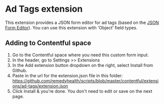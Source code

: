 # Ad Tags extension

This extension provides a JSON form editor for ad tags (based on the [JSON Form Editor](https://github.com/contentful/extensions/tree/master/samples/json-form-editor)). You can use this extension with 'Object' field types.

## Adding to Contentful space
1. Go to the Contentful space where you need this custom form input.
2. In the header, go to Settings >> Extensions
3. In the Add extension button dropdown on the right, select Install from Github.
4. Paste in the url for the extension.json file in this folder: https://github.com/remedyhealth/scripts/blob/master/contentful/extensions/ad-tags/extension.json
5. Click Install & you're done. You don't need to edit or save on the next page.
